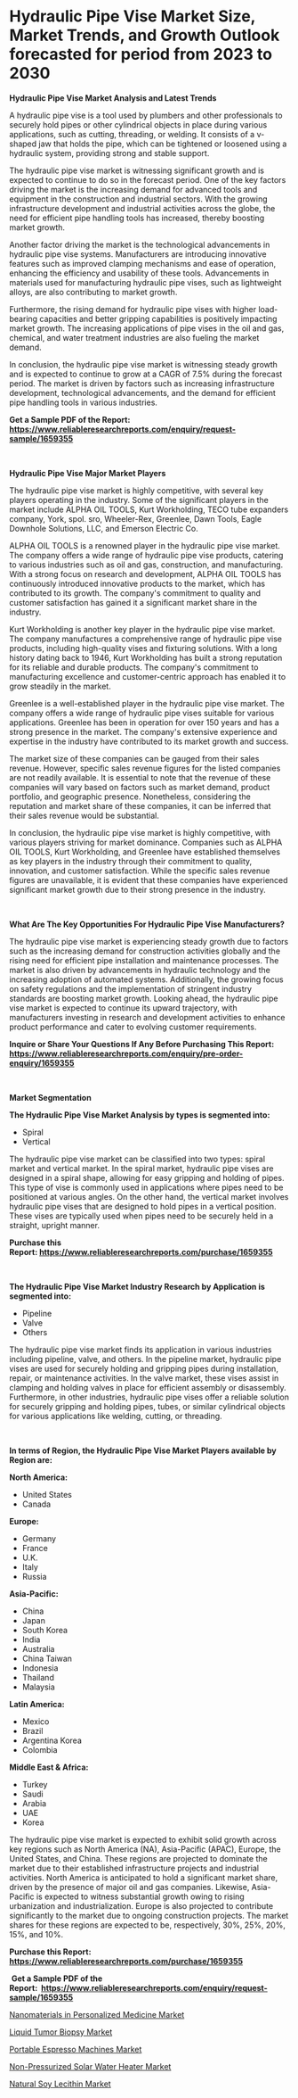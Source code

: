 <p><h1>Hydraulic Pipe Vise Market Size, Market Trends, and Growth Outlook forecasted for period from 2023 to 2030</h1></p><p><strong>Hydraulic Pipe Vise Market Analysis and Latest Trends</strong></p>
<p><p>A hydraulic pipe vise is a tool used by plumbers and other professionals to securely hold pipes or other cylindrical objects in place during various applications, such as cutting, threading, or welding. It consists of a v-shaped jaw that holds the pipe, which can be tightened or loosened using a hydraulic system, providing strong and stable support.</p><p>The hydraulic pipe vise market is witnessing significant growth and is expected to continue to do so in the forecast period. One of the key factors driving the market is the increasing demand for advanced tools and equipment in the construction and industrial sectors. With the growing infrastructure development and industrial activities across the globe, the need for efficient pipe handling tools has increased, thereby boosting market growth.</p><p>Another factor driving the market is the technological advancements in hydraulic pipe vise systems. Manufacturers are introducing innovative features such as improved clamping mechanisms and ease of operation, enhancing the efficiency and usability of these tools. Advancements in materials used for manufacturing hydraulic pipe vises, such as lightweight alloys, are also contributing to market growth.</p><p>Furthermore, the rising demand for hydraulic pipe vises with higher load-bearing capacities and better gripping capabilities is positively impacting market growth. The increasing applications of pipe vises in the oil and gas, chemical, and water treatment industries are also fueling the market demand.</p><p>In conclusion, the hydraulic pipe vise market is witnessing steady growth and is expected to continue to grow at a CAGR of 7.5% during the forecast period. The market is driven by factors such as increasing infrastructure development, technological advancements, and the demand for efficient pipe handling tools in various industries.</p></p>
<p><strong>Get a Sample PDF of the Report:&nbsp; <a href="https://www.reliableresearchreports.com/enquiry/request-sample/1659355">https://www.reliableresearchreports.com/enquiry/request-sample/1659355</a></strong></p>
<p>&nbsp;</p>
<p><strong>Hydraulic Pipe Vise Major Market Players</strong></p>
<p><p>The hydraulic pipe vise market is highly competitive, with several key players operating in the industry. Some of the significant players in the market include ALPHA OIL TOOLS, Kurt Workholding, TECO tube expanders company, York, spol. sro, Wheeler-Rex, Greenlee, Dawn Tools, Eagle Downhole Solutions, LLC, and Emerson Electric Co.</p><p>ALPHA OIL TOOLS is a renowned player in the hydraulic pipe vise market. The company offers a wide range of hydraulic pipe vise products, catering to various industries such as oil and gas, construction, and manufacturing. With a strong focus on research and development, ALPHA OIL TOOLS has continuously introduced innovative products to the market, which has contributed to its growth. The company's commitment to quality and customer satisfaction has gained it a significant market share in the industry.</p><p>Kurt Workholding is another key player in the hydraulic pipe vise market. The company manufactures a comprehensive range of hydraulic pipe vise products, including high-quality vises and fixturing solutions. With a long history dating back to 1946, Kurt Workholding has built a strong reputation for its reliable and durable products. The company's commitment to manufacturing excellence and customer-centric approach has enabled it to grow steadily in the market.</p><p>Greenlee is a well-established player in the hydraulic pipe vise market. The company offers a wide range of hydraulic pipe vises suitable for various applications. Greenlee has been in operation for over 150 years and has a strong presence in the market. The company's extensive experience and expertise in the industry have contributed to its market growth and success.</p><p>The market size of these companies can be gauged from their sales revenue. However, specific sales revenue figures for the listed companies are not readily available. It is essential to note that the revenue of these companies will vary based on factors such as market demand, product portfolio, and geographic presence. Nonetheless, considering the reputation and market share of these companies, it can be inferred that their sales revenue would be substantial.</p><p>In conclusion, the hydraulic pipe vise market is highly competitive, with various players striving for market dominance. Companies such as ALPHA OIL TOOLS, Kurt Workholding, and Greenlee have established themselves as key players in the industry through their commitment to quality, innovation, and customer satisfaction. While the specific sales revenue figures are unavailable, it is evident that these companies have experienced significant market growth due to their strong presence in the industry.</p></p>
<p>&nbsp;</p>
<p><strong>What Are The Key Opportunities For Hydraulic Pipe Vise Manufacturers?</strong></p>
<p><p>The hydraulic pipe vise market is experiencing steady growth due to factors such as the increasing demand for construction activities globally and the rising need for efficient pipe installation and maintenance processes. The market is also driven by advancements in hydraulic technology and the increasing adoption of automated systems. Additionally, the growing focus on safety regulations and the implementation of stringent industry standards are boosting market growth. Looking ahead, the hydraulic pipe vise market is expected to continue its upward trajectory, with manufacturers investing in research and development activities to enhance product performance and cater to evolving customer requirements.</p></p>
<p><strong>Inquire or Share Your Questions If Any Before Purchasing This Report: <a href="https://www.reliableresearchreports.com/enquiry/pre-order-enquiry/1659355">https://www.reliableresearchreports.com/enquiry/pre-order-enquiry/1659355</a></strong></p>
<p>&nbsp;</p>
<p><strong>Market Segmentation</strong></p>
<p><strong>The Hydraulic Pipe Vise Market Analysis by types is segmented into:</strong></p>
<p><ul><li>Spiral</li><li>Vertical</li></ul></p>
<p><p>The hydraulic pipe vise market can be classified into two types: spiral market and vertical market. In the spiral market, hydraulic pipe vises are designed in a spiral shape, allowing for easy gripping and holding of pipes. This type of vise is commonly used in applications where pipes need to be positioned at various angles. On the other hand, the vertical market involves hydraulic pipe vises that are designed to hold pipes in a vertical position. These vises are typically used when pipes need to be securely held in a straight, upright manner.</p></p>
<p><strong>Purchase this Report:&nbsp;<a href="https://www.reliableresearchreports.com/purchase/1659355">https://www.reliableresearchreports.com/purchase/1659355</a></strong></p>
<p>&nbsp;</p>
<p><strong>The Hydraulic Pipe Vise Market Industry Research by Application is segmented into:</strong></p>
<p><ul><li>Pipeline</li><li>Valve</li><li>Others</li></ul></p>
<p><p>The hydraulic pipe vise market finds its application in various industries including pipeline, valve, and others. In the pipeline market, hydraulic pipe vises are used for securely holding and gripping pipes during installation, repair, or maintenance activities. In the valve market, these vises assist in clamping and holding valves in place for efficient assembly or disassembly. Furthermore, in other industries, hydraulic pipe vises offer a reliable solution for securely gripping and holding pipes, tubes, or similar cylindrical objects for various applications like welding, cutting, or threading.</p></p>
<p>&nbsp;</p>
<p><strong>In terms of Region, the Hydraulic Pipe Vise Market Players available by Region are:</strong></p>
<p>
    <p> <strong> North America: </strong>
        <ul>
            <li>United States</li>
            <li>Canada</li>
        </ul>
        </p> 
    <p> <strong> Europe: </strong>
        <ul>
            <li>Germany</li>
            <li>France</li>
            <li>U.K.</li>
            <li>Italy</li>
            <li>Russia</li>
        </ul>
        </p> 
    <p> <strong> Asia-Pacific: </strong>
        <ul>
            <li>China</li>
            <li>Japan</li>
            <li>South Korea</li>
            <li>India</li>
            <li>Australia</li>
            <li>China Taiwan</li>
            <li>Indonesia</li>
            <li>Thailand</li>
            <li>Malaysia</li>
        </ul>
        </p> 
    <p> <strong> Latin America: </strong>
        <ul>
            <li>Mexico</li>
            <li>Brazil</li>
            <li>Argentina Korea</li>
            <li>Colombia</li>
        </ul>
        </p> 
    <p> <strong> Middle East & Africa: </strong>
        <ul>
            <li>Turkey</li>
            <li>Saudi</li>
            <li>Arabia</li>
            <li>UAE</li>
            <li>Korea</li>
        </ul>
    </p>
    </p>
<p><p>The hydraulic pipe vise market is expected to exhibit solid growth across key regions such as North America (NA), Asia-Pacific (APAC), Europe, the United States, and China. These regions are projected to dominate the market due to their established infrastructure projects and industrial activities. North America is anticipated to hold a significant market share, driven by the presence of major oil and gas companies. Likewise, Asia-Pacific is expected to witness substantial growth owing to rising urbanization and industrialization. Europe is also projected to contribute significantly to the market due to ongoing construction projects. The market shares for these regions are expected to be, respectively, 30%, 25%, 20%, 15%, and 10%.</p></p>
<p><strong>Purchase this Report: <a href="https://www.reliableresearchreports.com/purchase/1659355">https://www.reliableresearchreports.com/purchase/1659355</a></strong></p>
<p>&nbsp;<strong>Get a Sample PDF of the Report:&nbsp;&nbsp;<a href="https://www.reliableresearchreports.com/enquiry/request-sample/1659355">https://www.reliableresearchreports.com/enquiry/request-sample/1659355</a></strong></p>
<p><strong></strong></p>
<p><p><a href="https://www.linkedin.com/pulse/nanomaterials-personalized-medicine-market-size-2023-2030-global/">Nanomaterials in Personalized Medicine Market</a></p><p><a href="https://www.linkedin.com/pulse/liquid-tumor-biopsy-market-size-2023-2030-global-industrial/">Liquid Tumor Biopsy Market</a></p><p><a href="https://medium.com/@sanjubabarp23/portable-espresso-machines-market-size-growth-forecast-2023-2030-71924033f76a">Portable Espresso Machines Market</a></p><p><a href="https://www.linkedin.com/pulse/non-pressurized-solar-water-heater-market-size-share-amp-trends/">Non-Pressurized Solar Water Heater Market</a></p><p><a href="https://medium.com/@akshatsharma12/natural-soy-lecithin-market-size-growth-forecast-2023-2030-bc7e78300da5">Natural Soy Lecithin Market</a></p></p>